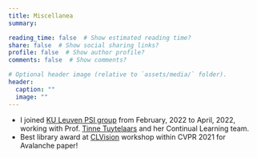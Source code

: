 ```yaml
---
title: Miscellanea
summary:

reading_time: false  # Show estimated reading time?
share: false  # Show social sharing links?
profile: false  # Show author profile?
comments: false  # Show comments?

# Optional header image (relative to `assets/media/` folder).
header:
  caption: ""
  image: ""
---
```

* I joined [KU Leuven PSI group](https://www.esat.kuleuven.be/psi/) from February, 2022 to April, 2022, working with Prof. [Tinne Tuytelaars](https://www.esat.kuleuven.be/psi/members/00018289) and her Continual Learning team.
* Best library award at [CLVision](https://sites.google.com/view/clvision2021/overview) workshop within CVPR 2021 for Avalanche paper!